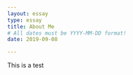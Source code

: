 ```yaml
---
layout: essay
type: essay
title: About Me
# All dates must be YYYY-MM-DD format!
date: 2019-09-08

---
```

This is a test
